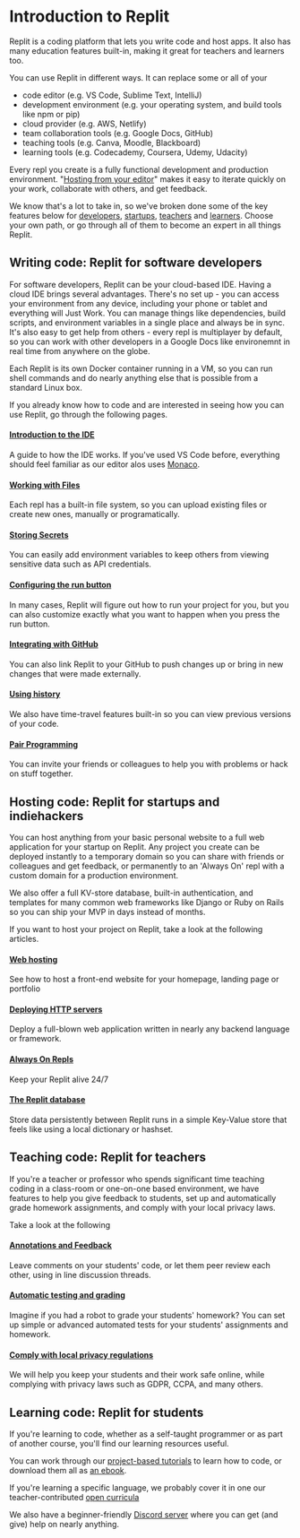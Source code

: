 # Introduction to Replit

Replit is a coding platform that lets you write code and host apps. It also has many education features built-in, making it great for teachers and learners too.

You can use Replit in different ways. It can replace some or all of your

* code editor (e.g. VS Code, Sublime Text, IntelliJ)
* development environment (e.g. your operating system, and build tools like npm or pip)
* cloud provider (e.g. AWS, Netlify)
* team collaboration tools (e.g. Google Docs, GitHub)
* teaching tools (e.g. Canva, Moodle, Blackboard)
* learning tools (e.g. Codecademy, Coursera, Udemy, Udacity)

Every repl you create is a fully functional development and production environment. "[Hosting from your editor](https://amasad.me/hosting)" makes it easy to iterate quickly on your work, collaborate with others, and get feedback.

We know that's a lot to take in, so we've broken done some of the key features below for [developers](#developers), [startups](#hosting), [teachers](#teachers) and [learners](#learners). Choose your own path, or go through all of them to become an expert in all things Replit.

<a name="developers"></a>
## Writing code: Replit for software developers

For software developers, Replit can be your cloud-based IDE. Having a cloud IDE brings several advantages. There's no set up - you can access your environment from any device, including your phone or tablet and everything will Just Work. You can manage things like dependencies, build scripts, and environment variables in a single place and always be in sync. It's also easy to get help from others - every repl is multiplayer by default, so you can work with other developers in a Google Docs like environemnt in real time from anywhere on the globe.

Each Replit is its own Docker container running in a VM, so you can run shell commands and do nearly anything else that is possible from a standard Linux box.

If you already know how to code and are interested in seeing how you can use Replit, go through the following pages.

#### [Introduction to the IDE](https://docs.repl.it/tutorials/01-introduction-to-the-repl-it-ide)
A guide to how the IDE works. If you've used VS Code before, everything should feel familiar as
our editor alos uses [Monaco](https://microsoft.github.io/monaco-editor/).

#### [Working with Files](https://docs.repl.it/tutorials/02-managing-files-using-repl-it)
Each repl has a built-in file system, so you can upload existing files or create new ones, manually or programatically.

#### [Storing Secrets](https://docs.repl.it/repls/secret-keys)
You can easily add environment variables to keep others from viewing sensitive data such as API credentials.

#### [Configuring the run button](https://docs.repl.it/repls/dot-replit)
In many cases, Replit will figure out how to run your project for you, but you can also customize exactly what you want to happen when you press the run button.

#### [Integrating with GitHub](https://docs.repl.it/tutorials/06-github-and-run-button)
You can also link Replit to your GitHub to push changes up or bring in new changes that were made externally.

#### [Using history](https://docs.repl.it/repls/history)
We also have time-travel features built-in so you can view previous versions of your code.

#### [Pair Programming](https://docs.repl.it/tutorials/05-pair-programming-using-multiplayer-with-repl-it)
You can invite your friends or colleagues to help you with problems or hack on stuff together.

<a name="hosting"></a>
## Hosting code: Replit for startups and indiehackers
You can host anything from your basic personal website to a full web application for your startup on Replit. Any project you create can be deployed instantly to a temporary domain so you can share with friends or colleagues and get feedback, or permanently to an 'Always On' repl with a custom domain for a production environment.

We also offer a full KV-store database, built-in authentication, and templates for many common web frameworks like Django or Ruby on Rails so you can ship your MVP in days instead of months.

If you want to host your project on Replit, take a look at the following articles.

#### [Web hosting](https://docs.repl.it/repls/web-hosting)
See how to host a front-end website for your homepage, landing page or portfolio

#### [Deploying HTTP servers](https://docs.repl.it/repls/http-servers)
Deploy a full-blown web application written in nearly any backend language or framework.

#### [Always On Repls](https://docs.repl.it/repls/always-on)
Keep your Replit alive 24/7

#### [The Replit database](https://docs.repl.it/misc/database)
Store data persistently between Replit runs in a simple Key-Value store that feels like using a local dictionary or hashset.

<a name="teachers"></a>
## Teaching code: Replit for teachers
If you're a teacher or professor who spends significant time teaching coding in a class-room or one-on-one based environment, we have features to help you give feedback to students, set up and automatically grade homework assignments, and comply with your local privacy laws.

Take a look at the following

#### [Annotations and Feedback](https://docs.repl.it/Teams/Annotations)
Leave comments on your students' code, or let them peer review each other, using in line discussion threads.

#### [Automatic testing and grading](https://docs.repl.it/Teams/Testing)
Imagine if you had a robot to grade your students' homework? You can set up simple or advanced automated tests for your students' assignments and homework.

#### [Comply with local privacy regulations](https://docs.repl.it/Teams/privacyFAQs)
We will help you keep your students and their work safe online, while complying with privacy laws such as GDPR, CCPA, and many others.

<a name="learners"></a>
## Learning code: Replit for students

If you're learning to code, whether as a self-taught programmer or as part of another course, you'll find our learning resources useful.

You can work through our [project-based tutorials](./tutorials/00-overview) to learn how to code, or download them all as [an ebook](https://codewithrepl.it).

If you're learning a specific language, we probably cover it in one our teacher-contributed [open curricula](https://docs.repl.it/curriculum/Intro)

We also have a beginner-friendly [Discord server](https://replit.com/discord) where you can get (and give) help on nearly anything.
